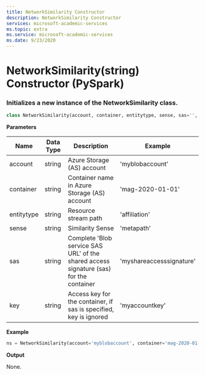 ```yaml
---
title: NetworkSimilarity Constructor
description: NetworkSimilarity Constructor
services: microsoft-academic-services
ms.topic: extra
ms.service: microsoft-academic-services
ms.date: 9/23/2020
---
```

# NetworkSimilarity(string) Constructor (PySpark)

### Initializes a new instance of the NetworkSimilarity class.

  ```Python
  class NetworkSimilarity(account, container, entitytype, sense, sas='', key='');
  ```

**Parameters**

Name | Data Type | Description | Example
--- | --- | --- | ---
account | string | Azure Storage (AS) account | 'myblobaccount'
container | string | Container name in Azure Storage (AS) account | 'mag-2020-01-01'
entitytype | string | Resource stream path | 'affiliation'
sense | string | Similarity Sense | 'metapath'
sas | string | Complete 'Blob service SAS URL' of the shared access signature (sas) for the container | 'myshareaccesssignature'
key | string | Access key for the container, if sas is specified, key is ignored | 'myaccountkey'

**Example**

   ```Python
   ns = NetworkSimilarity(account='myblobaccount', container='mag-2020-01-01', entityType='affiliation", sense='metapath', sas='myshareaccesssignature')
   ```

**Output**

None.
